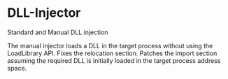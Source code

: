 # DLL-Injector
Standard and Manual DLL injection

The manual injector loads a DLL in the target process without using the LoadLibrary API.
Fixes the relocation section.
Patches the import section assuming the required DLL is initially loaded in the target process address space. 
